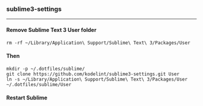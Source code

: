### sublime3-settings
---
#### Remove Sublime Text 3 User folder
```
rm -rf ~/Library/Application\ Support/Sublime\ Text\ 3/Packages/User
```

#### Then
```
mkdir -p ~/.dotfiles/sublime/
git clone https://github.com/kodelint/sublime3-settings.git User
ln -s ~/Library/Application\ Support/Sublime\ Text\ 3/Packages/User ~/.dotfiles/sublime/User
```
#### Restart Sublime
